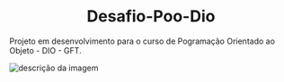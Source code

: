 

<h1 align="center"> Desafio-Poo-Dio </h1>


Projeto em desenvolvimento para o curso de Pogramação Orientado ao Objeto - DIO - GFT.


![descrição da imagem](https://hermes.digitalinnovation.one/files/assets/baf58331-072e-43e0-a414-cea934844a90.png)






